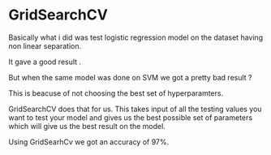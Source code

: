 # GridSearchCV

Basically what i did was test logistic regression model on the dataset having non linear separation.

It gave a good result .

But when the same model was done on SVM we got a pretty bad result ?

This is beacuse of not choosing the best set of hyperparamters.

GridSearchCV does that for us.
This takes input of all the testing values you want to test your model and gives us the best possible set of parameters which will give us the best result on the model.

Using GridSearhCv we got an accuracy of 97%.
